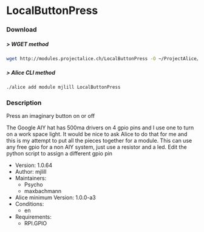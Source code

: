 # LocalButtonPress

### Download

##### > WGET method
```bash
wget http://modules.projectalice.ch/LocalButtonPress -O ~/ProjectAlice/system/moduleInstallTickets/LocalButtonPress.install
```

##### > Alice CLI method
```bash
./alice add module mjlill LocalButtonPress
```

### Description
Press an imaginary button on or off

 The Google AIY hat has 500ma drivers on 4 gpio pins and I use one to turn on a work space light.
 It would be nice to ask Alice to do that for me and this is my attempt to put all the pieces
 together for a module. This can use any free gpio for a non AIY system, just use a resistor and a led. 
 Edit the python script to assign a different gpio pin


- Version: 1.0.64
- Author: mjlill
- Maintainers:
  - Psycho
  - maxbachmann
- Alice minimum Version: 1.0.0-a3
- Conditions:
  - en
- Requirements: 
  - RPI.GPIO

